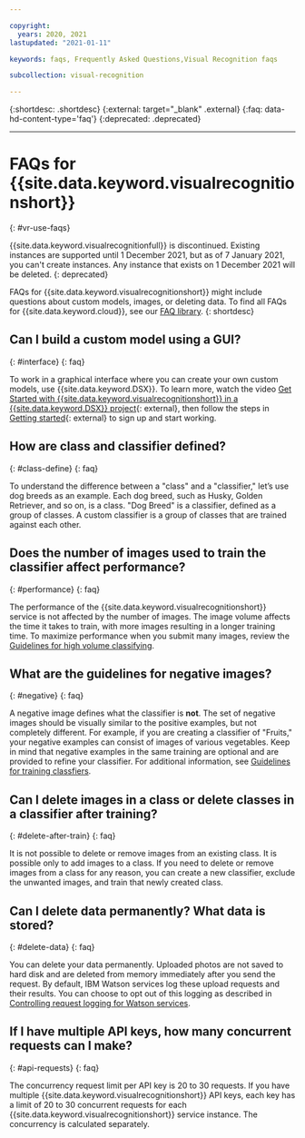 ```yaml
---

copyright:
  years: 2020, 2021
lastupdated: "2021-01-11"

keywords: faqs, Frequently Asked Questions,Visual Recognition faqs

subcollection: visual-recognition

---
```


{:shortdesc: .shortdesc}
{:external: target="_blank" .external}
{:faq: data-hd-content-type='faq'}
{:deprecated: .deprecated}

---

# FAQs for {{site.data.keyword.visualrecognitionshort}}
{: #vr-use-faqs}

{{site.data.keyword.visualrecognitionfull}} is discontinued. Existing instances are supported until 1 December 2021, but as of 7 January 2021, you can't create instances. Any instance that exists on 1 December 2021 will be deleted.
{: deprecated}

FAQs for {{site.data.keyword.visualrecognitionshort}} might include questions about custom models, images, or deleting data. To find all FAQs for {{site.data.keyword.cloud}}, see our [FAQ library](/docs/faqs).
{: shortdesc}

## Can I build a custom model using a GUI?
{: #interface}
{: faq}

To work in a graphical interface where you can create your own custom models, use {{site.data.keyword.DSX}}. To learn more, watch the video [Get Started with  {{site.data.keyword.visualrecognitionshort}} in a {{site.data.keyword.DSX}} project](https://dataplatform.cloud.ibm.com/docs/content/wsj/getting-started/videos.html#vizrec){: external}, then follow the steps in [Getting started](https://dataplatform.cloud.ibm.com/docs/content/wsj/getting-started/get-started-wdp.html){: external} to sign up and start working.

## How are class and classifier defined?
{: #class-define}
{: faq}

To understand the difference between a "class" and a "classifier," let’s use dog breeds as an example. Each dog breed, such as Husky, Golden Retriever, and so on, is a class. "Dog Breed" is a classifier, defined as a group of classes. A custom classifier is a group of classes that are trained against each other.

## Does the number of images used to train the classifier affect performance?
{: #performance}
{: faq}

The performance of the {{site.data.keyword.visualrecognitionshort}} service is not affected by the number of images.  The image volume affects the time it takes to train, with more images resulting in a longer training time.  To maximize performance when you submit many images, review the [Guidelines for high volume classifying](/docs/visual-recognition?topic=visual-recognition-customizing#customizing-guidelines-classifying).

## What are the guidelines for negative images?
{: #negative}
{: faq}

A negative image defines what the classifier is **not**. The set of negative images should be visually similar to the positive examples, but not completely different. For example, if you are creating a classifier of "Fruits," your negative examples can consist of images of various vegetables. Keep in mind that negative examples in the same training are optional and are provided to refine your classifier. For additional information, see [Guidelines for training classfiers](/docs/visual-recognition?topic=visual-recognition-customizing).

## Can I delete images in a class or delete classes in a classifier after training?
{: #delete-after-train}
{: faq}

It is not possible to delete or remove images from an existing class. It is possible only to add images to a class.
If you need to delete or remove images from a class for any reason, you can create a new classifier, exclude the unwanted images, and train that newly created class.

## Can I delete data permanently? What data is stored?
{: #delete-data}
{: faq}

You can delete your data permanently. Uploaded photos are not saved to hard disk and are deleted from memory immediately after you send the request.  By default, IBM Watson services log these upload requests and their results.  You can choose to opt out of this logging as described in [Controlling request logging for Watson services](/docs/watson?topic=watson-gs-logging-overview).

## If I have multiple API keys, how many concurrent requests can I make?
{: #api-requests}
{: faq}

The concurrency request limit per API key is 20 to 30 requests. If you have multiple {{site.data.keyword.visualrecognitionshort}} API keys, each key has a limit of 20 to 30 concurrent requests for each {{site.data.keyword.visualrecognitionshort}} service instance. The concurrency is calculated separately.
